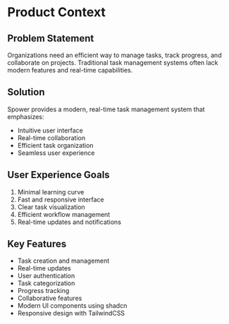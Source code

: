 # Product Context

## Problem Statement

Organizations need an efficient way to manage tasks, track progress, and collaborate on projects. Traditional task management systems often lack modern features and real-time capabilities.

## Solution

Spower provides a modern, real-time task management system that emphasizes:

- Intuitive user interface
- Real-time collaboration
- Efficient task organization
- Seamless user experience

## User Experience Goals

1. Minimal learning curve
2. Fast and responsive interface
3. Clear task visualization
4. Efficient workflow management
5. Real-time updates and notifications

## Key Features

- Task creation and management
- Real-time updates
- User authentication
- Task categorization
- Progress tracking
- Collaborative features
- Modern UI components using shadcn
- Responsive design with TailwindCSS
